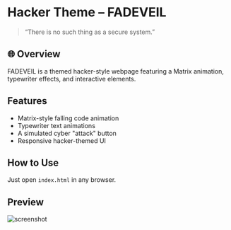 # Hacker Theme – FADEVEIL

> “There is no such thing as a secure system.”

## 🌐 Overview

FADEVEIL is a themed hacker-style webpage featuring a Matrix animation, typewriter effects, and interactive elements.

## Features

- Matrix-style falling code animation
- Typewriter text animations
- A simulated cyber "attack" button
- Responsive hacker-themed UI

## How to Use

Just open `index.html` in any browser.

## Preview

![screenshot](screenshot.png)
